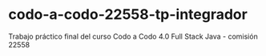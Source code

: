 # codo-a-codo-22558-tp-integrador
Trabajo práctico final del curso Codo a Codo 4.0 Full Stack Java - comisión 22558

